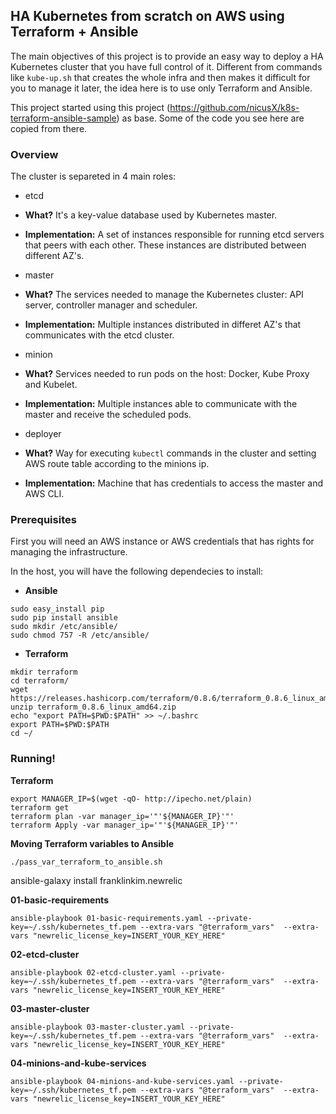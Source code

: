 ## HA Kubernetes from scratch on AWS using Terraform + Ansible

The main objectives of this project is to provide an easy way to deploy a HA Kubernetes cluster that you have full control of it. Different from commands like `kube-up.sh` that creates the whole infra and then makes it difficult for you to manage it later, the idea here is to use only Terraform and Ansible.


This project started using this project (https://github.com/nicusX/k8s-terraform-ansible-sample) as base. Some of the code you see here are copied from there.


### Overview

The cluster is separeted in 4 main roles:

- etcd
 - **What?** It's a key-value database used by Kubernetes master.
 - **Implementation:** A set of instances responsible for running etcd servers that peers with each other. These instances are distributed between different AZ's. 

- master
 - **What?** The services needed to manage the Kubernetes cluster: API server, controller manager and scheduler.
 - **Implementation:** Multiple instances distributed in differet AZ's that communicates with the etcd cluster.
 
- minion
 - **What?** Services needed to run pods on the host: Docker, Kube Proxy and Kubelet.
 - **Implementation:** Multiple instances able to communicate with the master and receive the scheduled pods.
 
- deployer
 - **What?** Way for executing `kubectl` commands in the cluster and setting AWS route table according to the minions ip.
 - **Implementation:** Machine that has credentials to access the master and AWS CLI.
 
### Prerequisites

First you will need an AWS instance or AWS credentials that has rights for managing the infrastructure.

In the host, you will have the following dependecies to install:

- **Ansible**

```shell
sudo easy_install pip
sudo pip install ansible
sudo mkdir /etc/ansible/
sudo chmod 757 -R /etc/ansible/
```




- **Terraform**


```shell
mkdir terraform
cd terraform/
wget https://releases.hashicorp.com/terraform/0.8.6/terraform_0.8.6_linux_amd64.zip
unzip terraform_0.8.6_linux_amd64.zip
echo "export PATH=$PWD:$PATH" >> ~/.bashrc
export PATH=$PWD:$PATH
cd ~/

```




### Running!


**Terraform**

```shell
export MANAGER_IP=$(wget -qO- http://ipecho.net/plain)
terraform get
terraform plan -var manager_ip='"'${MANAGER_IP}'"'
terraform Apply -var manager_ip='"'${MANAGER_IP}'"'

```
**Moving Terraform variables to Ansible**

```shell
./pass_var_terraform_to_ansible.sh
```
ansible-galaxy install franklinkim.newrelic

**01-basic-requirements**


```shell
ansible-playbook 01-basic-requirements.yaml --private-key=~/.ssh/kubernetes_tf.pem --extra-vars "@terraform_vars"  --extra-vars "newrelic_license_key=INSERT_YOUR_KEY_HERE"

```

**02-etcd-cluster**

```shell
ansible-playbook 02-etcd-cluster.yaml --private-key=~/.ssh/kubernetes_tf.pem --extra-vars "@terraform_vars"  --extra-vars "newrelic_license_key=INSERT_YOUR_KEY_HERE"

```

**03-master-cluster**

```shell
ansible-playbook 03-master-cluster.yaml --private-key=~/.ssh/kubernetes_tf.pem --extra-vars "@terraform_vars"  --extra-vars "newrelic_license_key=INSERT_YOUR_KEY_HERE"

```

**04-minions-and-kube-services**

```shell
ansible-playbook 04-minions-and-kube-services.yaml --private-key=~/.ssh/kubernetes_tf.pem --extra-vars "@terraform_vars"  --extra-vars "newrelic_license_key=INSERT_YOUR_KEY_HERE"

```

